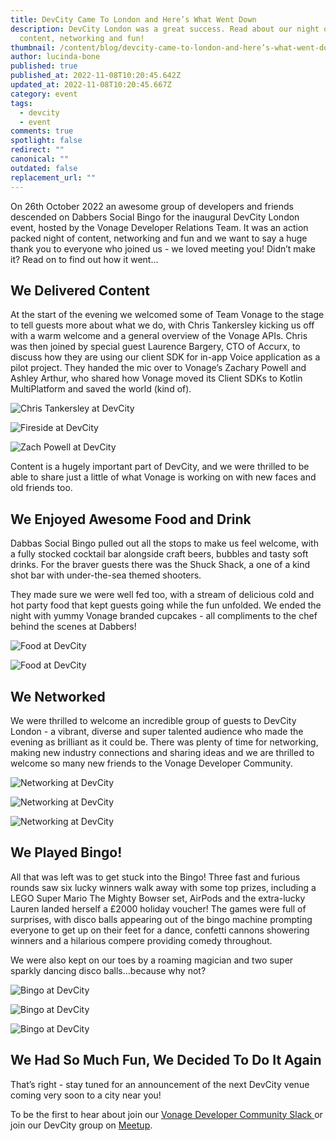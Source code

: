 ```yaml
---
title: DevCity Came To London and Here’s What Went Down
description: DevCity London was a great success. Read about our night of
  content, networking and fun!
thumbnail: /content/blog/devcity-came-to-london-and-here’s-what-went-down/devcity-london_postevent.png
author: lucinda-bone
published: true
published_at: 2022-11-08T10:20:45.642Z
updated_at: 2022-11-08T10:20:45.667Z
category: event
tags:
  - devcity
  - event
comments: true
spotlight: false
redirect: ""
canonical: ""
outdated: false
replacement_url: ""
---
```

On 26th October 2022 an awesome group of developers and friends descended on Dabbers Social Bingo for the inaugural DevCity London event, hosted by the Vonage Developer Relations Team. It was an action packed night of content, networking and fun and we want to say a huge thank you to everyone who joined us - we loved meeting you! Didn’t make it? Read on to find out how it went…

## We Delivered Content

At the start of the evening we welcomed some of Team Vonage to the stage to tell guests more about what we do, with Chris Tankersley kicking us off with a warm welcome and a general overview of the Vonage APIs. Chris was then joined by special guest Laurence Bargery, CTO of Accurx, to discuss how they are using our client SDK for in-app Voice application as a pilot project. They handed the mic over to Vonage’s Zachary Powell and Ashley Arthur, who shared how Vonage moved its Client SDKs to Kotlin MultiPlatform and saved the world (kind of). 

![Chris Tankersley at DevCity](/content/blog/devcity-came-to-london-and-here’s-what-went-down/chris_talk.jpg)

![Fireside at DevCity](/content/blog/devcity-came-to-london-and-here’s-what-went-down/fireside_talk.jpg)

![Zach Powell at DevCity](/content/blog/devcity-came-to-london-and-here’s-what-went-down/zach_talk.jpg)

Content is a hugely important part of DevCity, and we were thrilled to be able to share just a little of what Vonage is working on with new faces and old friends too. 

## We Enjoyed Awesome Food and Drink

Dabbas Social Bingo pulled out all the stops to make us feel welcome, with a fully stocked cocktail bar alongside craft beers, bubbles and tasty soft drinks. For the braver guests there was the Shuck Shack, a one of a kind shot bar with under-the-sea themed shooters. 

They made sure we were well fed too, with a stream of delicious cold and hot party food that kept guests going while the fun unfolded. We ended the night with yummy Vonage branded cupcakes - all compliments to the chef behind the scenes at Dabbers!

![Food at DevCity](/content/blog/devcity-came-to-london-and-here’s-what-went-down/food1.jpg)

![Food at DevCity](/content/blog/devcity-came-to-london-and-here’s-what-went-down/food2.jpg)

## We Networked

We were thrilled to welcome an incredible group of guests to DevCity London - a vibrant, diverse and super talented audience who made the evening as brilliant as it could be. There was plenty of time for networking, making new industry connections and sharing ideas and we are thrilled to welcome so many new friends to the Vonage Developer Community.  

![Networking at DevCity](/content/blog/devcity-came-to-london-and-here’s-what-went-down/networking.jpg)

![Networking at DevCity](/content/blog/devcity-came-to-london-and-here’s-what-went-down/networking2.jpg)

![Networking at DevCity](/content/blog/devcity-came-to-london-and-here’s-what-went-down/networking3.jpg)

## We Played Bingo!

All that was left was to get stuck into the Bingo! Three fast and furious rounds saw six lucky winners walk away with some top prizes, including a LEGO Super Mario The Mighty Bowser set, AirPods and the extra-lucky Lauren landed herself a £2000 holiday voucher! The games were full of surprises, with disco balls appearing out of the bingo machine prompting everyone to get up on their feet for a dance, confetti cannons showering winners and a hilarious compere providing comedy throughout.

We were also kept on our toes by a roaming magician and two super sparkly dancing disco balls…because why not? 

![Bingo at DevCity](/content/blog/devcity-came-to-london-and-here’s-what-went-down/bingo_2.jpg)

![Bingo at DevCity](/content/blog/devcity-came-to-london-and-here’s-what-went-down/bingo.jpg)

![Bingo at DevCity](/content/blog/devcity-came-to-london-and-here’s-what-went-down/dancer.jpg)


## We Had So Much Fun, We Decided To Do It Again

That’s right - stay tuned for an announcement of the next DevCity venue coming very soon to a city near you! 

To be the first to hear about join our [Vonage Developer Community Slack ](https://developer.vonage.com/slack)or join our DevCity group on [Meetup](https://www.meetup.com/devcity-connecting-developers-globally/).
